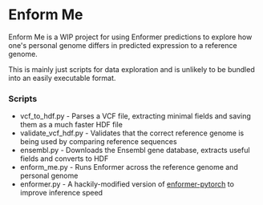 # Enform Me

Enform Me is a WIP project for using Enformer predictions to explore how one's
personal genome differs in predicted expression to a reference genome.

This is mainly just scripts for data exploration and is unlikely to be bundled
into an easily executable format.

### Scripts

* vcf_to_hdf.py - Parses a VCF file, extracting minimal fields and saving them as a much faster HDF file
* validate_vcf_hdf.py - Validates that the correct reference genome is being used by comparing reference sequences
* ensembl.py - Downloads the Ensembl gene database, extracts useful fields and converts to HDF
* enform_me.py - Runs Enformer across the reference genome and personal genome
* enformer.py - A hackily-modified version of [enformer-pytorch](https://github.com/lucidrains/enformer-pytorch)
to improve inference speed
